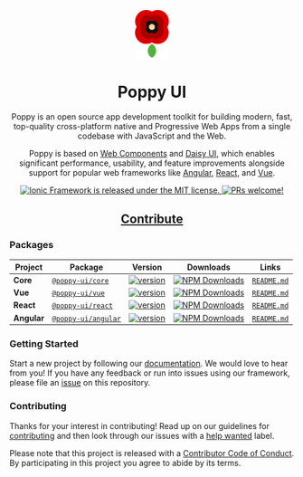 <p align="center">
  <a href="#">
    <img alt="Poppy" src="https://github.com/CheeseGrinder/poppy-ui/blob/main/.github/assets/logo.png?raw=true" width="60" />
  </a>
</p>

<h1 align="center">
  Poppy UI
</h1>

<p align="center">
  Poppy is an open source app development toolkit for building modern, fast, top-quality cross-platform native and Progressive Web Apps from a single codebase with JavaScript and the Web.
</p>

<p align="center">
  Poppy is based on <a href="https://www.webcomponents.org/introduction">Web Components</a> and <a href="https://daisyui.com/">Daisy UI</a>, which enables significant performance, usability, and feature improvements alongside support for popular web frameworks like <a href="https://angular.io/">Angular</a>, <a href="https://reactjs.com/">React</a>, and <a href="https://vuejs.org/">Vue</a>.
</p>

<p align="center">
  <a href="https://github.com/CheeseGrinder/poppy-ui/blob/main/LICENSE">
    <img src="https://img.shields.io/badge/license-MIT-blue.svg" alt="Ionic Framework is released under the MIT license." />
  </a>
  <a href="https://github.com/CheeseGrinder/poppy-ui/blob/main/docs/CONTRIBUTING.md">
    <img src="https://img.shields.io/badge/PRs-welcome-brightgreen.svg" alt="PRs welcome!" />
  </a>
</p>

<h2 align="center">
  <a href="https://github.com/CheeseGrinder/poppy-ui/blob/main/docs/CONTRIBUTING.md">Contribute</a>
</h2>

### Packages

| Project | Package | Version | Downloads| Links |
| ------- | ------- | ------- | -------- |:-----:|
| **Core** | [`@poppy-ui/core`](https://www.npmjs.com/package/@poppy-ui/core) | [![version](https://img.shields.io/npm/v/@poppy-ui/core/latest.svg)](https://www.npmjs.com/package/@poppy-ui/core) | <a href="https://www.npmjs.com/package/@poppy-ui/core" target="_blank"><img src="https://img.shields.io/npm/dm/@poppy-ui/core.svg" alt="NPM Downloads" /></a> | [`README.md`](core/README.md)
| **Vue** | [`@poppy-ui/vue`](https://www.npmjs.com/package/@poppy-ui/vue) | [![version](https://img.shields.io/npm/v/@poppy-ui/vue/latest.svg)](https://www.npmjs.com/package/@poppy-ui/vue) | <a href="https://www.npmjs.com/package/@poppy-ui/vue" target="_blank"><img src="https://img.shields.io/npm/dm/@poppy-ui/vue.svg" alt="NPM Downloads" /></a> | [`README.md`](packages/vue/README.md)
| **React** | [`@poppy-ui/react`](https://www.npmjs.com/package/@poppy-ui/react) | [![version](https://img.shields.io/npm/v/@poppy-ui/react/latest.svg)](https://www.npmjs.com/package/@poppy-ui/react) | <a href="https://www.npmjs.com/package/@poppy-ui/react" target="_blank"><img src="https://img.shields.io/npm/dm/@poppy-ui/react.svg" alt="NPM Downloads" /></a> |[`README.md`](packages/react/README.md)
| **Angular** | [`@poppy-ui/angular`](https://www.npmjs.com/package/@poppy-ui/angular) | [![version](https://img.shields.io/npm/v/@poppy-ui/angular/latest.svg)](https://www.npmjs.com/package/@poppy-ui/angular) | <a href="https://www.npmjs.com/package/@poppy-ui/angular" target="_blank"><img src="https://img.shields.io/npm/dm/@poppy-ui/angular.svg" alt="NPM Downloads" /></a> | [`README.md`](packages/angular/README.md)


### Getting Started

Start a new project by following our [documentation](https://poppy-ui.com/docs/).
We would love to hear from you! If you have any feedback or run into issues using our framework, please file
an [issue](https://github.com/CheeseGrinder/poppy-ui/issues/new) on this repository.

### Contributing

Thanks for your interest in contributing! Read up on our guidelines for
[contributing](https://github.com/CheeseGrinder/poppy-ui/blob/main/docs/CONTRIBUTING.md)
and then look through our issues with a [help wanted](https://github.com/CheeseGrinder/poppy-ui/issues?q=is%3Aopen+is%3Aissue+label%3A%22help+wanted%22)
label.

Please note that this project is released with a [Contributor Code of Conduct](https://github.com/CheeseGrinder/poppy-ui/blob/main/CODE_OF_CONDUCT.md). By participating in this project you agree to abide by its terms.

